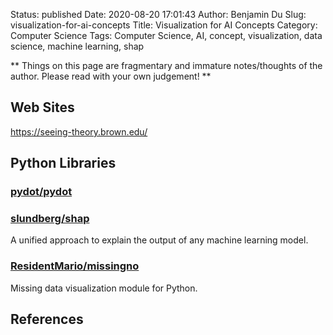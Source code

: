 Status: published
Date: 2020-08-20 17:01:43
Author: Benjamin Du
Slug: visualization-for-ai-concepts
Title: Visualization for AI Concepts
Category: Computer Science
Tags: Computer Science, AI, concept, visualization, data science, machine learning, shap

**
Things on this page are fragmentary and immature notes/thoughts of the author.
Please read with your own judgement!
**

## Web Sites 

https://seeing-theory.brown.edu/

## Python Libraries

### [pydot/pydot](https://github.com/pydot/pydot)

### [slundberg/shap](https://github.com/slundberg/shap)

A unified approach to explain the output of any machine learning model.

### [ResidentMario/missingno](https://github.com/ResidentMario/missingno)

Missing data visualization module for Python.

## References